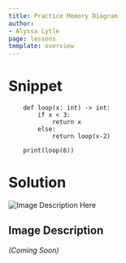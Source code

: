```yaml
---
title: Practice Memory Diagram
author:
- Alyssa Lytle
page: lessons
template: overview
---
```


# Snippet

```
    def loop(x: int) -> int:
        if x < 3:
            return x
        else:
            return loop(x-2)

    print(loop(6))
```

# Solution


<img class="img-fluid" src="/static/practice-mem-diagrams/basic-loop.png" alt="Image Description Here"  />

## Image Description 
*(Coming Soon)*
